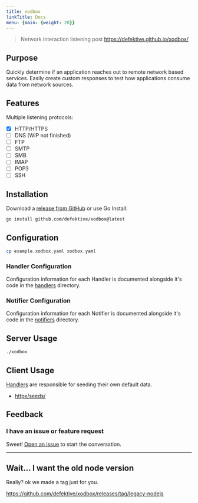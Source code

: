 ```yaml
---
title: xodbox
linkTitle: Docs
menu: {main: {weight: 20}}
---
```

> Network interaction listening post
> https://defektive.github.io/xodbox/

## Purpose

Quickly determine if an application reaches out to remote network based services. Easily create custom responses to test
how applications consume data from network sources.

## Features

Multiple listening protocols:

- [x] HTTP/HTTPS
- [ ] DNS (WIP not finished)
- [ ] FTP
- [ ] SMTP
- [ ] SMB
- [ ] IMAP
- [ ] POP3
- [ ] SSH

## Installation

Download a [release from GitHub](https://github.com/defektive/xodbox/releases) or use Go Install:

```sh
go install github.com/defektive/xodbox@latest
```

## Configuration

```sh
cp example.xodbox.yaml xodbox.yaml
```

### Handler Configuration

Configuration information for each Handler is documented alongside it's code in the [handlers](pkg/handlers) directory.

### Notifier Configuration

Configuration information for each Notifier is documented alongside it's code in the [notifiers](pkg/notifiers) directory.

## Server Usage

```sh
./xodbox
```

## Client Usage

[Handlers](pkg/handlers) are responsible for seeding their own default data.

- [httpx/seeds/](pkg/handlers/httpx/seeds/)


## Feedback

### I have an issue or feature request

Sweet! [Open an issue](https://github.com/defektive/xodbox/issues/new) to start the conversation.

* * *

## Wait... I want the old node version

Really? ok we made a tag just for you.

https://github.com/defektive/xodbox/releases/tag/legacy-nodejs